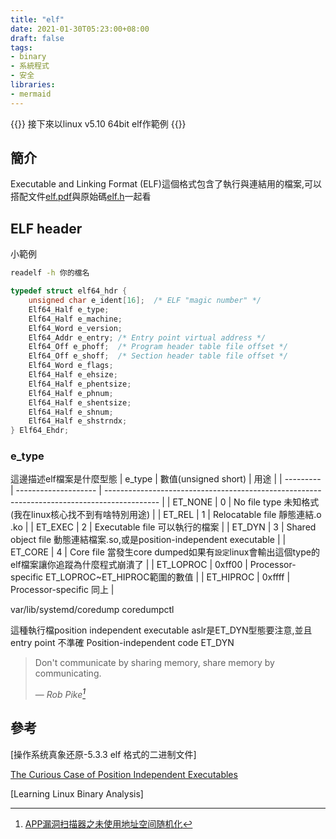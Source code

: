 ```yaml
---
title: "elf"
date: 2021-01-30T05:23:00+08:00
draft: false
tags:
- binary
- 系統程式
- 安全
libraries:
- mermaid
---
```


{{<notice warning>}}
接下來以linux v5.10 64bit elf作範例 
{{</notice>}}

## 簡介

Executable and Linking Format (ELF)這個格式包含了執行與連結用的檔案,可以搭配文件[elf.pdf](https://refspecs.linuxfoundation.org/elf/elf.pdf)與原始碼[elf.h](https://git.kernel.org/pub/scm/linux/kernel/git/torvalds/linux.git/tree/include/uapi/linux/elf.h?h=v5.10)一起看
## ELF header

小範例
```bash
readelf -h 你的檔名
```

```c
typedef struct elf64_hdr {
	unsigned char e_ident[16];	/* ELF "magic number" */
	Elf64_Half e_type;
	Elf64_Half e_machine;
	Elf64_Word e_version;
	Elf64_Addr e_entry;	/* Entry point virtual address */
	Elf64_Off e_phoff;	/* Program header table file offset */
	Elf64_Off e_shoff;	/* Section header table file offset */
	Elf64_Word e_flags;
	Elf64_Half e_ehsize;
	Elf64_Half e_phentsize;
	Elf64_Half e_phnum;
	Elf64_Half e_shentsize;
	Elf64_Half e_shnum;
	Elf64_Half e_shstrndx;
} Elf64_Ehdr;
```

### e_type

這邊描述elf檔案是什麼型態
| e_type    | 數值(unsigned short) | 用途                                                                                        |
| --------- | -------------------- | ------------------------------------------------------------------------------------------- |
| ET_NONE   | 0                    | No file type 未知格式(我在linux核心找不到有啥特別用途)                                       |
| ET_REL    | 1                    | Relocatable file 靜態連結.o .ko                                                             |
| ET_EXEC   | 2                    | Executable file 可以執行的檔案                                                              |
| ET_DYN    | 3                    | Shared object file 動態連結檔案.so,或是position-independent executable                                                     |
| ET_CORE   | 4                    | Core file 當發生core dumped如果有`設定`linux會輸出這個type的elf檔案讓你追蹤為什麼程式崩潰了 |
| ET_LOPROC | 0xff00               | Processor-specific ET_LOPROC~ET_HIPROC範圍的數值                                            |
| ET_HIPROC | 0xffff               | Processor-specific 同上                                                                     |

var/lib/systemd/coredump
coredumpctl

這種執行檔position independent executable aslr是ET_DYN型態要注意,並且entry point 不準確
Position-independent code
ET_DYN

> Don't communicate by sharing memory, share memory by communicating.</p>
> — <cite>Rob Pike[^app]</cite>



## 參考

 
[操作系统真象还原-5.3.3 elf 格式的二进制文件]  

[The Curious Case of Position Independent Executables](https://web.archive.org/web/20171120151138/https://eklitzke.org/position-independent-executables)


[^app]:[APP漏洞扫描器之未使用地址空间随机化](https://web.archive.org/web/20201130173004/https://developer.aliyun.com/article/65363)

[Learning Linux Binary Analysis]
 